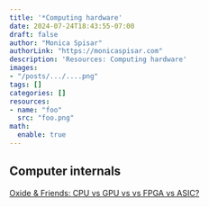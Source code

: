 ```yaml
---
title: '*Computing hardware'
date: 2024-07-24T18:43:55-07:00
draft: false
author: "Monica Spisar"
authorLink: "https://monicaspisar.com"
description: 'Resources: Computing hardware'
images: 
- "/posts/.../....png"
tags: []
categories: []
resources:
- name: "foo"
  src: "foo.png"
math:
  enable: true
---
```


## Computer internals
[Oxide & Friends: CPU vs GPU vs vs FPGA vs ASIC?](https://youtu.be/7hF9AM8LM4c)